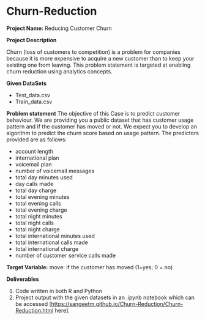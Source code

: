# Churn-Reduction

**Project Name:** Reducing Customer Churn

**Project Description**

Churn (loss of customers to competition) is a problem for companies because it is more
expensive to acquire a new customer than to keep your existing one from leaving. This
problem statement is targeted at enabling churn reduction using analytics concepts.

**Given DataSets**
* Test_data.csv
* Train_data.csv

**Problem statement**
The objective of this Case is to predict customer behaviour. We are providing you a
public dataset that has customer usage pattern and if the customer has moved or not.
We expect you to develop an algorithm to predict the churn score based on usage
pattern. The predictors provided are as follows:
* account length
* international plan
* voicemail plan
* number of voicemail messages
* total day minutes used
* day calls made
* total day charge
* total evening minutes
* total evening calls
* total evening charge
* total night minutes
* total night calls
* total night charge
* total international minutes used
* total international calls made
* total international charge
* number of customer service calls made

**Target Variable:** move: if the customer has moved (1=yes; 0 = no)

**Deliverables**
1) Code written in both R and Python
2) Project output with the given datasets in an .ipynb notebook which can be accessed [https://sangeetm.github.io/Churn-Reduction/Churn-Reduction.html here].

